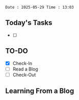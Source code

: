 ``` Date : 2025-05-29 Time : 13:03 ```

## **Today's Tasks**
- [ ] 
## **TO-DO** 
- [x] Check-In 
- [ ] Read a Blog
- [ ] Check-Out 

## Learning From a Blog